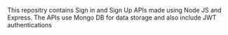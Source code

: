 This repositry contains Sign in and Sign Up APIs made using Node JS and Express.  The APIs use Mongo DB for data storage and also include JWT authentications
